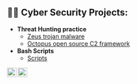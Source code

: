 

<h2>👨‍💻 Cyber Security Projects:</h2>

- <b> Threat Hunting practice  </b>
  - [Zeus trojan malware](https://github.com/Hacosta21/Zeus-Trojan)
  - [Octopus open source C2 framework](https://github.com/Hacosta21/Threat-Hunting-with-Zeek-and-RITA)
- <b>Bash Scripts</b>
  - [Scripts](https://github.com/Hacosta21)

 
[<img align="left" alt="Hacosta21 | Twitter" width="22px" src="https://cdn.jsdelivr.net/npm/simple-icons@v3/icons/twitter.svg" />][twitter]
[<img align="left" alt="Hacosta21 | LinkedIn" width="22px" src="https://cdn.jsdelivr.net/npm/simple-icons@v3/icons/linkedin.svg" />][linkedin]


[twitter]: https://twitter.com/Humbert_0041
[linkedin]: https://www.linkedin.com/in/humbertoacosta

